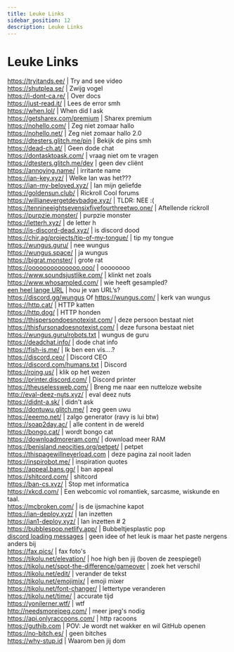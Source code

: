 ```yaml
---
title: Leuke Links
sidebar_position: 12
description: Leuke Links
---
```


# Leuke Links

https://tryitands.ee/ | Try and see video   <br/>
https://shutplea.se/ | Zwijg vogel   <br/>
https://i-dont-ca.re/ | Over docs   <br/>
https://just-read.it/ | Lees de error smh   <br/>
https://when.lol/ | When did I ask   <br/>
https://getsharex.com/premium | Sharex premium   <br/>
https://nohello.com/ | Zeg niet zomaar hallo   <br/>
https://nohello.net/ | Zeg niet zomaar hallo 2.0 <br/>
https://dtesters.glitch.me/pin | Bekijk de pins smh   <br/>
https://dead-ch.at/ | Geen dode chat   <br/>
https://dontasktoask.com/ | vraag niet om te vragen   <br/>
https://dtesters.glitch.me/dev | geen dev cliënt   <br/> 
https://annoying.name/ | irritante name   <br/>
https://ian-key.xyz/ | Welke Ian was het???   <br/>
https://ian-my-beloved.xyz/ | Ian mijn geliefde   <br/>
https://goldensun.club/ | Rickroll Cool forums   <br/>
https://willianevergetdevbadge.xyz/ | TLDR: NEE :(   <br/>
https://tennineeightsevensixfivefourthreetwo.one/ | Aftellende rickroll   <br/>
https://purpzie.monster/ | purpzie monster   <br/>
https://letterh.xyz/ | de letter h   <br/>
https://is-discord-dead.xyz/ | is discord dood   <br/>
https://chir.ag/projects/tip-of-my-tongue/ | tip my tongue   <br/>
https://wungus.guru/ | nee wungus   <br/>
https://wungus.space/ | ja wungus   <br/>
https://bigrat.monster/ | grote rat   <br/>
https://oooooooooooooo.ooo/ | oooooooo   <br/>
https://www.soundsjustlike.com/ | klinkt net zoals   <br/>
https://www.whosampled.com/ | wie heeft gesampled?   <br/> 
[een heel lange URL](https://cdn.discordapp.com/attachments/238376364967723008/522109766848217088/unknown.png?comment=According_to_all_known_laws_of_aviation_there_is_no_way_a_bee_should_be_able_to_fly_Its_wings_are_too_small_to_get_its_fat_little_body_off_the_ground_The_bee_of_course_flies_anyway_because_bees_dont_care_what_humans_think_is_impossible_Yellow_black_Yellow_black_Yellow_black_Yellow_black_Ooh_black_and_yellow_Lets_shake_it_up_a_little_Barry_Breakfast_is_ready_Ooming_Hang_on_a_second_Hello__Barry__Adam__Oan_you_believe_this_is_happening__I_cant_Ill_pick_you_up_Looking_sharp_Use_the_stairs_Your_father_paid_good_money_for_those_Sorry_Im_excited_Heres_the_graduate_Were_very_proud_of_you_son_A_perfect_report_card_all_Bs_Very_proud_Ma_I_got_a_thing_going_here__You_got_lint_on_your_fuzz__Ow_Thats_me__Wave_to_us_Well_be_in_row_118000__Bye_Barry_I_told_you_stop_flying_in_the_house__Hey_Adam__Hey_Barry__Is_that_fuzz_gel__A_little_Special_day_graduation_Never_thought_Id_make_it_Three_days_grade_school_three_days_high_school_Those_were_awkward_Three_days_college_Im_glad_I_took_a_day_and_hitchhiked_around_the_hive_You_did_come_back_different__Hi_Barry__Artie_growing_a_mustache_Looks_good__Hear_about_Frankie__Yeah__You_going_to_the_funeral__No_Im_not_going_Everybody_knows_sting_someone_you_die_Dont_waste_it_on_a_squirrel_Such_a_hothead_I_guess_he_could_have_just_gotten_out_of_the_way_I_love_this_incorporating_an_amusement_park_into_our_day_Thats_why_we_dont_need_vacations_Boy_quite_a_bit_of_pomp_under_the_circumstances__Well_Adam_today_we_are_men__We_are__Beemen__Amen_Hallelujah_Students_faculty_distinguished_bees_please_welcome_Dean_Buzzwell_Welcome_New_Hive_Oity_graduating_class_of_9:15_That_concludes_our_ceremonies_And_begins_your_career_at_Honex) | hou je van URL’s?   <br/>
https://discord.gg/wungus Of https://wungus.com/ | kerk van wungus   <br/>
https://http.cat/ | HTTP katten   <br/>
https://http.dog/ |  HTTP honden <br/>
https://thispersondoesnotexist.com/ | deze persoon bestaat niet   <br/>
https://thisfursonadoesnotexist.com/ | deze fursona bestaat niet  <br/>
https://wungus.guru/robots.txt | wungus de guru   <br/>
https://deadchat.info/ | dode chat info  <br/>
https://fish-is.me/ | Ik ben een vis....?  <br/> 
https://discord.ceo/ | Discord CEO  <br/>
https://discord.com/humans.txt | Discord  <br/>
https://roing.us/ | klik op het wezen  <br/>
https://printer.discord.com/ | Discord printer  <br/>
https://theuselessweb.com/ | Breng me naar een nutteloze website  <br/>
http://eval-deez-nuts.xyz/ | eval deez nuts  <br/>
https://didnt-a.sk/ | didn't ask  <br/>
https://dontuwu.glitch.me/ | zeg geen uwu  <br/>
https://eeemo.net/ | zalgo generator (ravy is lui btw)   <br/>
https://soap2day.ac/ | alle content in de wereld  <br/>
https://bongo.cat/ | wordt bongo cat  <br/>
https://downloadmoreram.com/ | download meer RAM  <br/>
https://benisland.neocities.org/petpet/ | petpet  <br/>
https://thispagewillneverload.com | deze pagina zal nooit laden  <br/>
https://inspirobot.me/ | inspiration quotes <br/>
https://appeal.bans.gg/ | ban appeal <br/>
https://shitcord.com/ | shitcord <br/>
https://ban-cs.xyz/ | Stop met informatica  <br/>
https://xkcd.com/ | Een webcomic vol romantiek, sarcasme, wiskunde en taal.  <br/>
https://mcbroken.com/ | is de ijsmachine kapot  <br/>
https://ian-deploy.xyz/ | Ian inzetten  <br/>
https://ian1-deploy.xyz/ | Ian inzetten # 2  <br/>
https://bubblespop.netlify.app/ | Bubbeltjesplastic pop  <br/>
[discord loading messages](https://gist.github.com/advaith1/540543d6a2b7fd66abdb0eb02c002f88) | geen idee of het leuk is maar het paste nergens anders bij  <br/>
https://fax.pics/ | fax foto's  <br/>
https://tikolu.net/elevation/ | hoe high ben jij (boven de zeespiegel)  <br/>
https://tikolu.net/spot-the-difference/gameover | zoek het verschil <br/>
https://tikolu.net/edit/ | verander de tekst  <br/>
https://tikolu.net/emojimix/ | emoji mixer  <br/>
https://tikolu.net/font-changer/ | lettertype veranderen  <br/>
https://tikolu.net/time/ | accurate tijd  <br/>
https://yonilerner.wtf/ | wtf  <br/>
http://needsmorejpeg.com/ |  meer jpeg's nodig  <br/>
https://api.onlyraccoons.com/ | http racoons  <br/>
https://guthib.com | POV: Je wordt net wakker en wil GitHub openen  <br/>
https://no-bitch.es/ | geen bitches  <br/>
https://why-stup.id | Waarom ben jij dom
